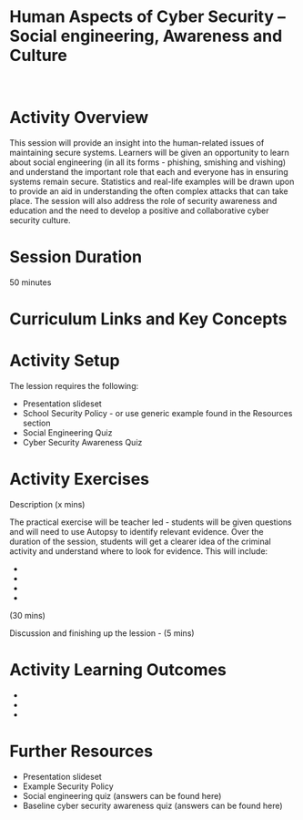 # **Human Aspects of Cyber Security – Social engineering, Awareness and Culture**
</br>

# Activity Overview

This session will provide an insight into the human-related issues of maintaining secure systems. Learners will be given an opportunity to learn about social engineering (in all its forms - phishing, smishing and vishing) and understand the important role that each and everyone has in ensuring systems remain secure. Statistics and real-life examples will be drawn upon to provide an aid in understanding the often complex attacks that can take place. The session will also address the role of security awareness and education and the need to develop a positive and collaborative cyber security culture.

# Session Duration
50 minutes

# Curriculum Links and Key Concepts


# Activity Setup
<p>The lession requires the following:

<ul>
<li>Presentation slideset
<li>School Security Policy - or use generic example found in the Resources section
<li>Social Engineering Quiz
<li>Cyber Security Awareness Quiz</li> 
</ul>
</p>

# Activity Exercises

Description (x mins)

The practical exercise will be teacher led - students will be given questions and will need to use Autopsy to identify relevant evidence. Over the duration of the session, students will get a clearer idea of the criminal activity and understand where to look for evidence. This will include:

<ul>
<li>
<li>
<li>
<li>

</ul>

(30 mins)

Discussion and finishing up the lession - (5 mins)
<p>


# Activity Learning Outcomes
<ul>
<li>
<li>
<li>

</ul>

# Further Resources

<ul>
<li>Presentation slideset
<li>Example Security Policy</li>  
<li>Social engineering quiz (answers can be found here)
<li>Baseline cyber security awareness quiz (answers can be found here)
</ul>
